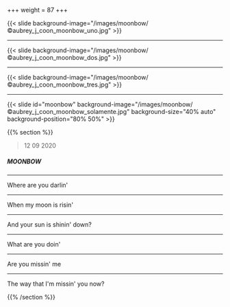 +++
weight = 87
+++

{{< slide background-image="/images/moonbow/©aubrey_j_coon_moonbow_uno.jpg" >}}

---

{{< slide background-image="/images/moonbow/©aubrey_j_coon_moonbow_dos.jpg" >}}

---

{{< slide background-image="/images/moonbow/©aubrey_j_coon_moonbow_tres.jpg" >}}

---

{{< slide id="moonbow" background-image="/images/moonbow/©aubrey_j_coon_moonbow_solamente.jpg" background-size="40% auto" background-position="80% 50%" >}}

{{% section %}}

> 12 09 2020

##### MOONBOW

---

Where are you darlin'

---

When my moon is risin'

---

And your sun is shinin' down?

---

What are you doin'

---

Are you missin' me

---

The way that I'm missin' you now?

{{% /section %}}